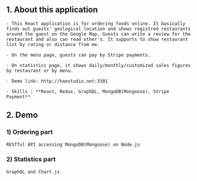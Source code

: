 ## 1. About this application  
    - This React application is for ordering foods online. It basically finds out guests' geological location and shows registred restaurants around the guest on the Google Map. Guests can write a review for the restaurant and also can read other's. It supports to show restaurant list by rating or distance from me.
    
    - On the menu page, guests can pay by Stripe payments.
    
    - On statistics page, it shows daily/monthly/customized sales figures by restaurant or by menu.  
  
    - Demo link: http://haestudio.net:3301
    
    - Skills : **React, Redux, GraphQL, MongoDB(Mongoose), Stripe Payment**
## 2. Demo
###  1) Ordering part
    RESTful API accessing MongoDB(Mongoose) on Node.js



###  2) Statistics part
    GraphQL and Chart.js


